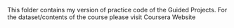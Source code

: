This folder contains my version of practice code of the Guided Projects. For the dataset/contents of the course please visit Coursera Website
